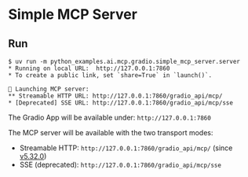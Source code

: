 # Simple MCP Server

## Run

```console
$ uv run -m python_examples.ai.mcp.gradio.simple_mcp_server.server
* Running on local URL:  http://127.0.0.1:7860
* To create a public link, set `share=True` in `launch()`.

🔨 Launching MCP server:
** Streamable HTTP URL: http://127.0.0.1:7860/gradio_api/mcp/
* [Deprecated] SSE URL: http://127.0.0.1:7860/gradio_api/mcp/sse
```

The Gradio App will be available under: `http://127.0.0.1:7860`

The MCP server will be available with the two transport modes:

- Streamable HTTP: `http://127.0.0.1:7860/gradio_api/mcp/` (since [v5.32.0](https://github.com/gradio-app/gradio/releases/tag/gradio%405.32.0))
- SSE (deprecated): `http://127.0.0.1:7860/gradio_api/mcp/sse`
